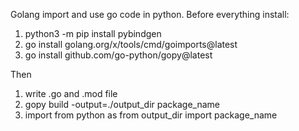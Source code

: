 Golang import and use go code in python.
Before everything install:
1. python3 -m pip install pybindgen
2. go install golang.org/x/tools/cmd/goimports@latest
3. go install github.com/go-python/gopy@latest

Then

1. write .go and .mod file
2. gopy build -output=./output_dir package_name
3. import from python as from output_dir import package_name